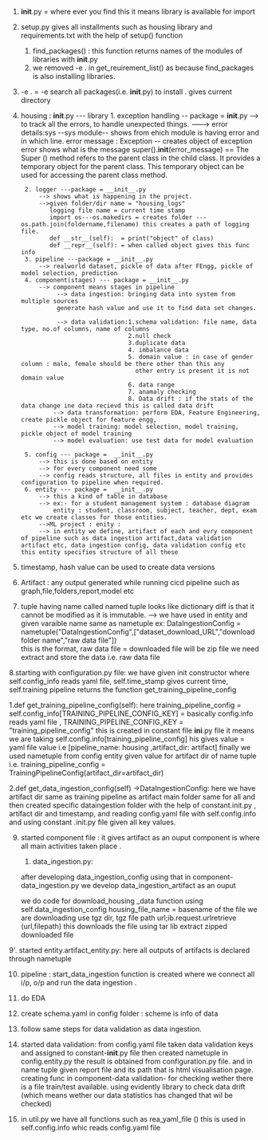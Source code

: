 1. __init__.py = where ever you find this it means library is available for import

2. setup.py gives all installments such as housing library and requirements.txt with the help of setup() function
    1. find_packages() : this function returns names of the modules of libraries with __init__.py
    2. we removed -e . in get_reuirement_list() as because find_packages is also installing libraries.

3. -e . = -e search all packages(i.e. __init__.py) to install . gives current directory

4. housing : __init__.py --- library
        1. exception handling -- package = __init__.py
           --> to track all the errors, to handle unexpected things.
           ---> error details:sys --sys module-- shows from ehich module is having error and in which line.
                error message : Exception  -- creates object of exception error shows what is the message
                 super().__init__(error_message) == The Super () method refers to the parent class in the child class. It provides a 
                 temporary object for the parent class. This temporary object can be used for accessing the parent class method.

        2. logger ---package = __init__.py
            --> shows what is happening in the project.
            -->given folder/dir name = "housing_logs" 
               logging file name = current time stamp
               import os---os.makedirs = creates folder ---os.path.join(foldername,filename) this creates a path of logging file.
               def __str__(self):  = print("object" of class)
               def __repr__(self): = when called object gives this func info
        3. pipeline ---package = __init__.py
            --> realworld dataset, pickle of data after FEngg, pickle of model selection, prediction
        4. component(stages) --- package = __init__.py
            --> component means stages in pipeline
                 --> data ingestion: bringing data into system from multiple sources
                 generate hash value and use it to find data set changes.

                 --> data validation:1.schema validation: file name, data type, no.of columns, name of columns
                                     2.null check
                                     3.duplicate data
                                     4. imbalance data
                                     5. domain value : in case of gender column : male, female should be there other than this any 
                                       other entry is present it is not domain value
                                     6. data range
                                     7. anamaly checking
                                     8. Data drift : if the stats of the data change ine data recievd this is called data drift
                --> data transformation: perform EDA, Feature Engineering, create pickle object for feature engg,
                --> model training: model selection, model training, pickle object of model training
                --> model evaluation: use test data for model evaluation

        5. config --- package =  __init__.py
            --> this is done based on entity
            --> for every component need some  
            --> config reads structure, all files in entity and provides configuration to pipeline when required.
        6. entity --- package =  __init__.py
            --> this a kind of table in database 
            --> ex:- for a student management system : database diagram
                entity : student, classroom, subject, teacher, dept, exam etc we create classes for those entities.
            -->ML project : enity : 
            --> in entity we define, artifact of each and evry component of pipeline such as data ingestion artifact,data validation artifact etc, data ingestion config, data validation config etc this entity specifies structure of all these
5. timestamp, hash value can be used to create data versions
6. Artifact : any output generated while running cicd pipeline such as graph,file,folders,report,model etc
7. tuple having name called named tuple looks like dictionary diff is that it cannot be modified as it is immutable.
    --> we have used in entity and given varaible name same as nametuple 
        ex: DataIngestionConfig = nametuple("DataIngestionConfig",["dataset_download_URL","download folder name","raw data file"])  
        this is the format, raw data file = downloaded file will be zip file we need extract and store the data i.e. raw data file

8.starting with configuration.py file:
we have given init constructor where self.config_info reads yaml file, self.time_stamp gives current time, self.training pipeline returns the function get_training_pipeline_config

1.def get_training_pipeline_config(self): 
here 
training_pipeline_config = self.config_info[TRAINING_PIPELINE_CONFIG_KEY]  = basically config.info reads yaml file , TRAINING_PIPELINE_CONFIG_KEY = "training_pipeline_config" this is created in constant file __ini__.py file 
it means we are taking self.config.info[training_pipeline_config] his gives value = yaml file value i.e  [pipeline_name: housing ,artifact_dir: artifact]
finally we used nametuple from config entity given value for artifact dir of name tuple i.e. training_pipeline_config = TrainingPipelineConfig(artifact_dir=artifact_dir)

2.def get_data_ingestion_config(self) ->DataIngestionConfig:
here we have artifact dir same as training pipeline as artifact main folder same for all and then
created specific dataingestion folder with the help of constant.init.py , artifact dir and timestamp,
and reading config.yaml file with self.config.info and using constant .init.py file given all key values.

9. started component file :
it gives artifact as an ouput
component is where all main activities taken place .
    1. data_ingestion.py:

    after developing data_ingestion_config using that in component-data_ingestion.py we develop data_ingestion_artifact as an ouput

    we do code for download_housing _data function using self.data_ingestion_config
    housing_file_name = basename of the file we are downloading
    use tgz dir, tgz file path
    url;ib.request.urlretrieve (url,filepath) this downloads the file
    using tar lib extract zipped downloaded file
 
9'. started entity.artifact_entity.py:
here all outputs of artifacts is declared through nametuple

10. pipeline : start_data_ingestion function is created where we connect all i/p, o/p and run the data ingestion .

11. do EDA
12. create schema.yaml in config folder : scheme is info of data
13. follow same steps for data validation as data ingestion.

14. started data validation:
from config.yaml file taken data validation keys and assigned to constant-__init__.py file
then created nametuple in config.entity.py the result is obtained from configuration.py file. and in name tuple given report file and its path that is html visualisation page.
creating func in component-data validation- for checking wether there is a file train/test available.
using evidently library to check data drift (which means wether our data statistics has changed that wil be checked)

15. in util.py  we have all functions such as rea_yaml_file () this is used in self.config.info whic reads config.yaml file
